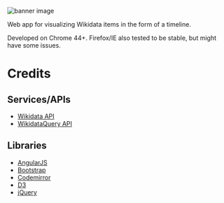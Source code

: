 ![banner image](https://rawgit.com/cdrini/wikidata-timeline/master/imgs/banner.svg)

Web app for visualizing Wikidata items in the form of a timeline.

Developed on Chrome 44+. Firefox/IE also tested to be stable, but might have some issues.

# Credits

## Services/APIs
* [Wikidata API](https://www.wikidata.org/w/api.php)
* [WikidataQuery API](https://wdq.wmflabs.org/api_documentation.html)

## Libraries
* [AngularJS](https://github.com/angular/angular.js)
* [Bootstrap](https://github.com/twbs/bootstrap)
* [Codemirror](https://github.com/codemirror/CodeMirror)
* [D3](https://github.com/mbostock/d3)
* [jQuery](https://github.com/jquery/jquery)
